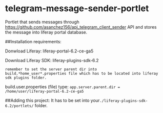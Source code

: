 # telegram-message-sender-portlet

Portlet that sends messages through https://github.com/asanchez156/api_telegram_client_sender API and stores the message into liferay portal database.

##Installation requirements: 

Donwload Liferay: liferay-portal-6.2-ce-ga5

Download Liferay SDK: liferay-plugins-sdk-6.2

`remember to set the server parent dir into build.*home_user*.properties file which has to be located into liferay sdk plugins folder.`
  
build.user.properties (file) type: `app.server.parent.dir = /home/user/liferay-portal-6.2-ce-ga5`

##Adding this project:
It has to be set into your`./liferay-plugins-sdk-6.2/portlets/` folder.

